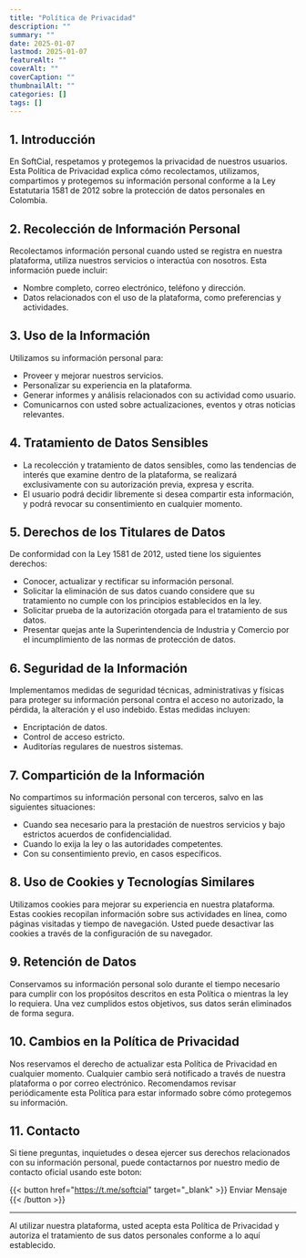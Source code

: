 ```yaml
---
title: "Política de Privacidad"
description: ""
summary: ""
date: 2025-01-07
lastmod: 2025-01-07
featureAlt: ""
coverAlt: ""
coverCaption: ""
thumbnailAlt: ""
categories: []
tags: []
---
```

## 1. Introducción
En SoftCial, respetamos y protegemos la privacidad de nuestros usuarios. Esta Política de Privacidad explica cómo recolectamos, utilizamos, compartimos y protegemos su información personal conforme a la Ley Estatutaria 1581 de 2012 sobre la protección de datos personales en Colombia.

## 2. Recolección de Información Personal
Recolectamos información personal cuando usted se registra en nuestra plataforma, utiliza nuestros servicios o interactúa con nosotros. Esta información puede incluir:
- Nombre completo, correo electrónico, teléfono y dirección.
- Datos relacionados con el uso de la plataforma, como preferencias y actividades.

## 3.  Uso de la Información
Utilizamos su información personal para:
- Proveer y mejorar nuestros servicios.
- Personalizar su experiencia en la plataforma.
- Generar informes y análisis relacionados con su actividad como usuario.
- Comunicarnos con usted sobre actualizaciones, eventos y otras noticias relevantes.

## 4. Tratamiento de Datos Sensibles
- La recolección y tratamiento de datos sensibles, como las tendencias de interés que examine dentro de la plataforma, se realizará exclusivamente con su autorización previa, expresa y escrita.
- El usuario podrá decidir libremente si desea compartir esta información, y podrá revocar su consentimiento en cualquier momento.

## 5. Derechos de los Titulares de Datos
De conformidad con la Ley 1581 de 2012, usted tiene los siguientes derechos:

- Conocer, actualizar y rectificar su información personal.
- Solicitar la eliminación de sus datos cuando considere que su tratamiento no cumple con los principios establecidos en la ley.
- Solicitar prueba de la autorización otorgada para el tratamiento de sus datos.
- Presentar quejas ante la Superintendencia de Industria y Comercio por el incumplimiento de las normas de protección de datos.

## 6. Seguridad de la Información
Implementamos medidas de seguridad técnicas, administrativas y físicas para proteger su información personal contra el acceso no autorizado, la pérdida, la alteración y el uso indebido. Estas medidas incluyen:

- Encriptación de datos.
- Control de acceso estricto.
- Auditorías regulares de nuestros sistemas.

## 7. Compartición de la Información
No compartimos su información personal con terceros, salvo en las siguientes situaciones:

- Cuando sea necesario para la prestación de nuestros servicios y bajo estrictos acuerdos de confidencialidad.
- Cuando lo exija la ley o las autoridades competentes.
- Con su consentimiento previo, en casos específicos.

## 8. Uso de Cookies y Tecnologías Similares
Utilizamos cookies para mejorar su experiencia en nuestra plataforma. Estas cookies recopilan información sobre sus actividades en línea, como páginas visitadas y tiempo de navegación. Usted puede desactivar las cookies a través de la configuración de su navegador.

## 9. Retención de Datos
Conservamos su información personal solo durante el tiempo necesario para cumplir con los propósitos descritos en esta Política o mientras la ley lo requiera. Una vez cumplidos estos objetivos, sus datos serán eliminados de forma segura.

## 10. Cambios en la Política de Privacidad
Nos reservamos el derecho de actualizar esta Política de Privacidad en cualquier momento. Cualquier cambio será notificado a través de nuestra plataforma o por correo electrónico. Recomendamos revisar periódicamente esta Política para estar informado sobre cómo protegemos su información.

## 11. Contacto
Si tiene preguntas, inquietudes o desea ejercer sus derechos relacionados con su información personal, puede contactarnos por nuestro medio de contacto oficial usando este boton:

{{< button href="https://t.me/softcial" target="_blank" >}}
Enviar Mensaje
{{< /button >}}

---

Al utilizar nuestra plataforma, usted acepta esta Política de Privacidad y autoriza el tratamiento de sus datos personales conforme a lo aquí establecido.